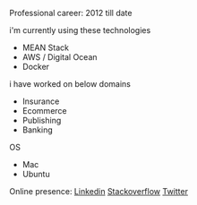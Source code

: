 Professional career: 2012 till date

i'm currently using these technologies
- MEAN Stack
- AWS / Digital Ocean
- Docker

i have worked on below domains
- Insurance
- Ecommerce
- Publishing
- Banking

OS 
- Mac
- Ubuntu

Online presence: [Linkedin](https://www.linkedin.com/in/divine6/) [Stackoverflow](https://stackoverflow.com/users/3673073/divine) [Twitter](https://twitter.com/divine_rw)

<!--
Here are some ideas to get you started:

- 🔭 I’m currently working on ...
- 🌱 I’m currently learning ...
- 👯 I’m looking to collaborate on ...
- 🤔 I’m looking for help with ...
- 💬 Ask me about ...
- 📫 How to reach me: ...
- 😄 Pronouns: ...
- ⚡ Fun fact: ...
-->
